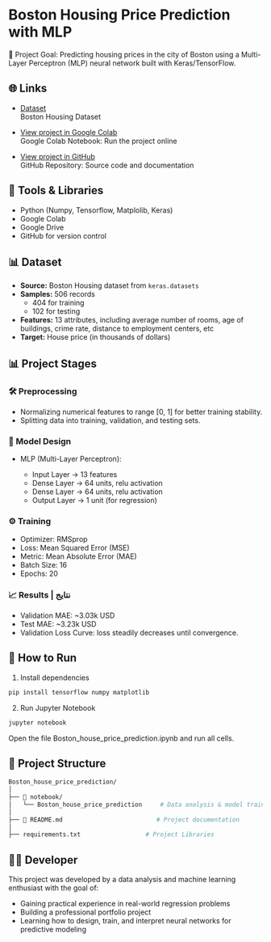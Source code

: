 # Boston Housing Price Prediction with MLP


🎯 Project Goal: Predicting housing prices in the city of Boston using a Multi-Layer Perceptron (MLP) neural network built with Keras/TensorFlow.


## 🌐 Links

- [Dataset](https://storage.googleapis.com/tensorflow/tf-keras-datasets/boston_housing.npz)  
  Boston Housing Dataset

- [View project in Google Colab](https://colab.research.google.com/drive/1si1WV5-vf5eo2qGkl0RcVXJmfHK_NPVq?usp=sharing)  
  Google Colab Notebook: Run the project online

- [View project in GitHub](https://github.com/eliram88/Boston_house_price_prediction)  
  GitHub Repository: Source code and documentation



## 🔧 Tools & Libraries

- Python (Numpy, Tensorflow, Matplolib, Keras)
- Google Colab
- Google Drive
- GitHub for version control



## 📊  Dataset

- **Source:** Boston Housing dataset from `keras.datasets`
- **Samples:** 506 records  
  - 404 for training  
  - 102 for testing  
- **Features:** 13 attributes, including average number of rooms, age of buildings, crime rate, distance to employment centers, etc
- **Target:** House price (in thousands of dollars)



## 📊 Project Stages

### 🛠 Preprocessing

- Normalizing numerical features to range [0, 1] for better training stability.
- Splitting data into training, validation, and testing sets.


### 🧠 Model Design

- MLP (Multi-Layer Perceptron):

   - Input Layer → 13 features
   - Dense Layer → 64 units, relu activation
   - Dense Layer → 64 units, relu activation
   - Output Layer → 1 unit (for regression)


### ⚙ Training
 
 - Optimizer: RMSprop  
 - Loss: Mean Squared Error (MSE)  
 - Metric: Mean Absolute Error (MAE)  
 - Batch Size: 16  
 - Epochs: 20  


### 📈 Results | نتایج

- Validation MAE: ~3.03k USD 
- Test MAE: ~3.23k USD   
- Validation Loss Curve: loss steadily decreases until convergence.



## 🚀 How to Run

1) Install dependencies 
```bash
pip install tensorflow numpy matplotlib
```

2) Run Jupyter Notebook 
```bash
jupyter notebook
```
Open the file Boston_house_price_prediction.ipynb and run all cells.



## 📁 Project Structure
```bash
Boston_house_price_prediction/
│
├── 📁 notebook/
│   └── Boston_house_price_prediction     # Data analysis & model training
│
├── 📄 README.md                          # Project documentation
│
├── requirements.txt		          # Project Libraries
```



## 🧑‍💻 Developer

This project was developed by a data analysis and machine learning enthusiast with the goal of:

- Gaining practical experience in real-world regression problems
- Building a professional portfolio project
- Learning how to design, train, and interpret neural networks for predictive modeling
